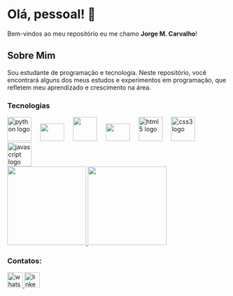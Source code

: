 # Olá, pessoal! 👋

Bem-vindos ao meu repositório eu me chamo **Jorge M. Carvalho**!


## Sobre Mim
Sou estudante de programação e tecnologia. Neste repositório, você encontrará alguns dos meus estudos e experimentos em programação, que refletem meu aprendizado e crescimento na área.

###



### Tecnologias

<div align="left">
  <img src="https://cdn.jsdelivr.net/gh/devicons/devicon/icons/python/python-original.svg" height="55" alt="python logo"  />
  <img width="12" />
   <img src="https://cdn.jsdelivr.net/gh/devicons/devicon/icons/django/django-plain.svg" width="55" height="40"/> 
   <img width="12" />
  <img src="https://cdn.jsdelivr.net/gh/devicons/devicon/icons/linux/linux-original.svg" width="55" height="55"/> 
  <img width="12" />                                                                                                
  <img src="https://cdn.jsdelivr.net/gh/devicons/devicon/icons/git/git-original.svg" width="55" height="40"/> 
    <img width="12" />
   <img src="https://cdn.jsdelivr.net/gh/devicons/devicon/icons/html5/html5-original.svg" height="55" alt="html5 logo"  />
    <img width="12" />
   <img src="https://cdn.jsdelivr.net/gh/devicons/devicon/icons/css3/css3-original.svg" height="55" alt="css3 logo"  />
   <img width="12" />
  <img src="https://cdn.jsdelivr.net/gh/devicons/devicon/icons/javascript/javascript-original.svg" height="55" alt="javascript logo"  />
 
</div>
<div>
  <a href="https://github.com/Jorge-Carvallho">
    <img height="180em" src="https://github-readme-stats.vercel.app/api/top-langs/?username=Jorge-Carvallho&layout=compact&theme=radical"/>
    <img height="180em" src="https://github-readme-stats.vercel.app/api?username=Jorge-Carvallho&show_icons=true&theme=radical"/>
  </a>
</div>

###
### Contatos:
<div align="left">
  <!-- Badge do WhatsApp -->
  <a href="https://wa.me/5571991432033" target="_blank">
    <img src="https://img.shields.io/badge/WhatsApp-25D366?style=for-the-badge&logo=whatsapp&logoColor=white" height="35" alt="whatsapp logo" />
  </a>

  <!-- Badge do LinkedIn -->
  <a href="https://www.linkedin.com/in/jorge-carvallho/" target="_blank">
    <img src="https://img.shields.io/static/v1?message=LinkedIn&logo=linkedin&label=&color=0077B5&logoColor=white&labelColor=&style=for-the-badge" height="35" alt="linkedin logo" />
  </a>
</div>


</div> 


